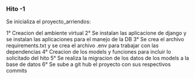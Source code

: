 ### Hito -1 

Se inicializa el proyecto_arriendos:

1° Creacion del ambiente virtual 
2° Se instalan las aplicacione de django y se instalan las aplicaciones para el manejo de la DB 
3° Se crea el archivo requirements.txt y se  crea el archivo .env para trabajar con las dependencias
4° Creacion de los models y funciones para incluir lo solicitado del hito 
5° Se realiza la migracion de los datos de los models a la base de datos
6° Se sube a git hub el proyecto con sus respectivos commits
